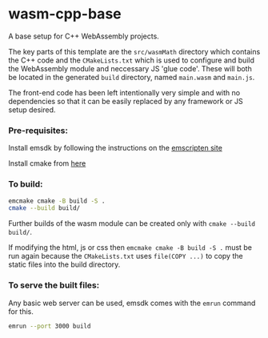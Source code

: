 # wasm-cpp-base

A base setup for C++ WebAssembly projects.

The key parts of this template are the `src/wasmMath` directory which contains the C++ code and the `CMakeLists.txt` which is used to configure and build the WebAssembly module and neccessary JS 'glue code'. These will both be located in the generated `build` directory, named `main.wasm` and `main.js`.

The front-end code has been left intentionally very simple and with no dependencies so that it can be easily replaced by any framework or JS setup desired.

### Pre-requisites:
Install emsdk by following the instructions on the
[emscripten site](https://emscripten.org/docs/getting_started/downloads.html)

Install cmake from [here](https://cmake.org/download/)

### To build:
```sh
emcmake cmake -B build -S .
cmake --build build/
```
Further builds of the wasm module can be created only with `cmake --build build/`.

If modifying the html, js or css then `emcmake cmake -B build -S .` must be run again because the `CMakeLists.txt` uses `file(COPY ...)` to copy the static files into the build directory.

### To serve the built files:
Any basic web server can be used, emsdk comes with the `emrun` command for this.
```sh
emrun --port 3000 build
```

